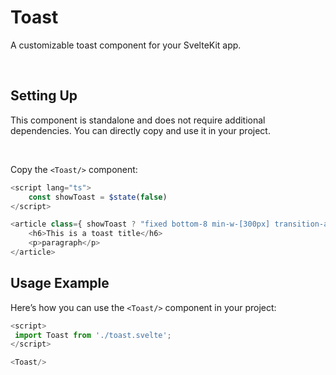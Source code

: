 <script>
 import ComponentPreview from '$lib/components/component-preview/component-preview.svelte';
 import InstallationSnippets from '$lib/components/installation-snippets/installation-snippets.svelte';
</script>

# Toast

A customizable toast component for your SvelteKit app.

<br/>

<ComponentPreview name="Toast" />

## Setting Up

This component is standalone and does not require additional dependencies. You can directly copy and use it in your project.

<br/>

Copy the `<Toast/>` component:

```ts
<script lang="ts">
    const showToast = $state(false)
</script>

<article class={ showToast ? "fixed bottom-8 min-w-[300px] transition-all translate-y-0 right-8 bg-black z-[999] p-2 border rounded-md flex flex-col": "translate-y-[300%]"}>
    <h6>This is a toast title</h6>
    <p>paragraph</p>
</article>
```

## Usage Example

Here’s how you can use the `<Toast/>` component in your project:

```ts
<script>
 import Toast from './toast.svelte';
</script>

<Toast/>
```
